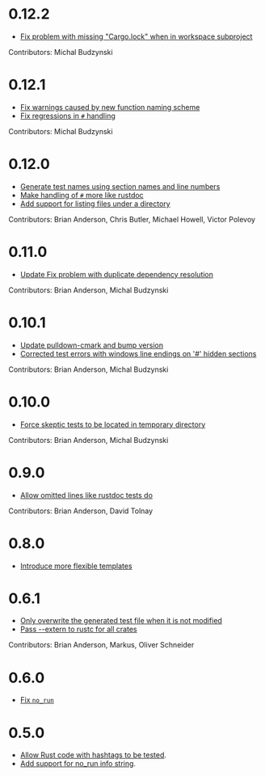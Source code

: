 # 0.12.2

* [Fix problem with missing "Cargo.lock" when in workspace subproject](https://github.com/brson/rust-skeptic/commit/f1be38eb8baa8c2267eb572eac9bb43706b29d8c)

Contributors: Michal Budzynski

# 0.12.1

* [Fix warnings caused by new function naming scheme](https://github.com/brson/rust-skeptic/commit/fa1dcb87505dab899e4abdbf30e27b55620c1f3d)
* [Fix regressions in `#` handling](https://github.com/brson/rust-skeptic/commit/54841cf789ad787ba3b638267fdc851cea5f7f65)

Contributors: Michal Budzynski

# 0.12.0

* [Generate test names using section names and line numbers](https://github.com/brson/rust-skeptic/pull/41/files)
* [Make handling of `#` more like rustdoc](https://github.com/brson/rust-skeptic/pull/40)
* [Add support for listing files under a directory](https://github.com/brson/rust-skeptic/pull/31)

Contributors: Brian Anderson, Chris Butler, Michael Howell, Victor
Polevoy

# 0.11.0

* [Update Fix problem with duplicate dependency resolution](https://github.com/brson/rust-skeptic/pull/36)

Contributors: Brian Anderson, Michal Budzynski

# 0.10.1

* [Update pulldown-cmark and bump version](https://github.com/brson/rust-skeptic/pull/32)
* [Corrected test errors with windows line endings on '#' hidden sections](https://github.com/brson/rust-skeptic/pull/35)

Contributors: Brian Anderson, Michal Budzynski

# 0.10.0

* [Force skeptic tests to be located in temporary directory](https://github.com/brson/rust-skeptic/pull/26)

Contributors: Brian Anderson, Michal Budzynski

# 0.9.0

* [Allow omitted lines like rustdoc tests do](https://github.com/brson/rust-skeptic/pull/21)

Contributors: Brian Anderson, David Tolnay

# 0.8.0

* [Introduce more flexible templates](https://github.com/brson/rust-skeptic/pull/20)

# 0.6.1

* [Only overwrite the generated test file when it is not modified](https://github.com/brson/rust-skeptic/pull/10)
* [Pass --extern to rustc for all crates](https://github.com/brson/rust-skeptic/pull/11)

Contributors: Brian Anderson, Markus, Oliver Schneider

# 0.6.0

* [Fix `no_run`](https://github.com/brson/rust-skeptic/pull/7)

# 0.5.0

* [Allow Rust code with hashtags to be tested](https://github.com/brson/rust-skeptic/pull/2).
* [Add support for no_run info string](https://github.com/brson/rust-skeptic/pull/5).
